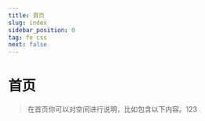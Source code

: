 ```yaml
---
title: 首页
slug: index
sidebar_position: 0
tag: fe css
next: false
---
```



# 首页

> 在首页你可以对空间进行说明，比如包含以下内容。123

